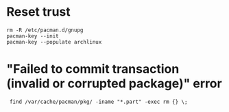 # Reset trust

    rm -R /etc/pacman.d/gnupg
    pacman-key --init
    pacman-key --populate archlinux

# "Failed to commit transaction (invalid or corrupted package)" error

     find /var/cache/pacman/pkg/ -iname "*.part" -exec rm {} \;

